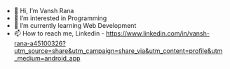 - 👋 Hi, I’m Vansh Rana
- 👀 I’m interested in Programming
- 🌱 I’m currently learning Web Development
- 📫 How to reach me, Linkedin - https://www.linkedin.com/in/vansh-rana-a45100326?utm_source=share&utm_campaign=share_via&utm_content=profile&utm_medium=android_app

<!---
Vanshu-01/Vanshu-01 is a ✨ special ✨ repository because its `README.md` (this file) appears on your GitHub profile.
You can click the Preview link to take a look at your changes.
--->
